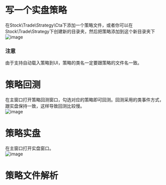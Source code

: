 # 写一个实盘策略
在Stock\Trade\Strategy\Cta下添加一个策略文件，或者你可以在Stock\Trade\Strategy下创建新的目录夹，然后把策略添加到这个新目录夹下  
![image](https://github.com/moyuanz/DevilYuan/blob/master/docs/trade/strategyPath.png)

### 注意
由于支持自动载入策略到UI，策略的类名一定要跟策略的文件名一致。

# 策略回测
在主窗口打开策略回测窗口，勾选对应的策略即可回测。回测采用的类事件方式，跟实盘保持一致，这样导致回测比较慢。  
![image](https://github.com/moyuanz/DevilYuan/blob/master/docs/backtesting/resultDetails.png)

# 策略实盘
在主窗口打开实盘窗口。   
![image](https://github.com/moyuanz/DevilYuan/blob/master/docs/trade/trade.png)


# 策略文件解析
